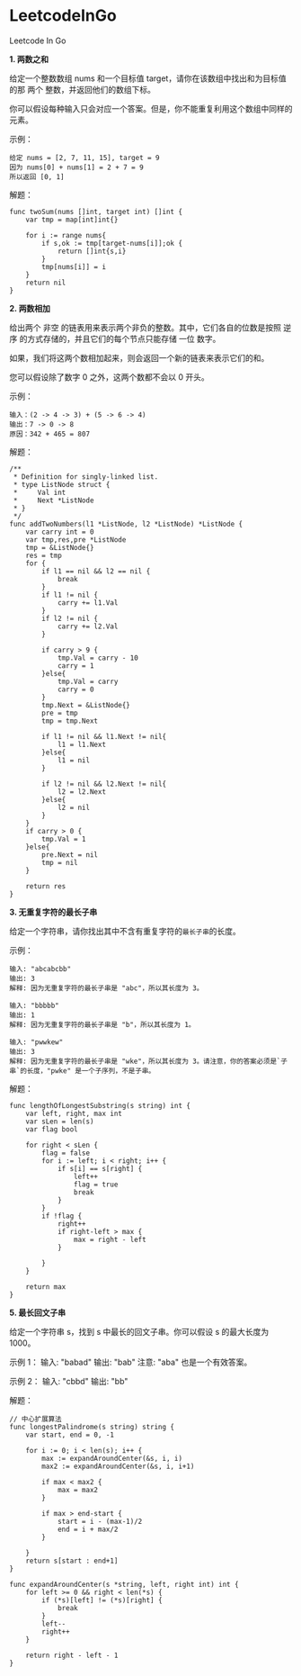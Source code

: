 # LeetcodeInGo
Leetcode In Go

**1. 两数之和**

给定一个整数数组 nums 和一个目标值 target，请你在该数组中找出和为目标值的那 两个 整数，并返回他们的数组下标。

你可以假设每种输入只会对应一个答案。但是，你不能重复利用这个数组中同样的元素。

示例：

```
给定 nums = [2, 7, 11, 15], target = 9
因为 nums[0] + nums[1] = 2 + 7 = 9
所以返回 [0, 1]
```

解题：
```
func twoSum(nums []int, target int) []int {
    var tmp = map[int]int{}
    
    for i := range nums{
        if s,ok := tmp[target-nums[i]];ok {
            return []int{s,i}
        }
        tmp[nums[i]] = i
    }
    return nil
}

```

**2. 两数相加**

给出两个 非空 的链表用来表示两个非负的整数。其中，它们各自的位数是按照 逆序 的方式存储的，并且它们的每个节点只能存储 一位 数字。

如果，我们将这两个数相加起来，则会返回一个新的链表来表示它们的和。

您可以假设除了数字 0 之外，这两个数都不会以 0 开头。

示例：
```
输入：(2 -> 4 -> 3) + (5 -> 6 -> 4)
输出：7 -> 0 -> 8
原因：342 + 465 = 807
```

解题：
```
/**
 * Definition for singly-linked list.
 * type ListNode struct {
 *     Val int
 *     Next *ListNode
 * }
 */
func addTwoNumbers(l1 *ListNode, l2 *ListNode) *ListNode {
    var carry int = 0
    var tmp,res,pre *ListNode
    tmp = &ListNode{}
    res = tmp
    for {
        if l1 == nil && l2 == nil {
            break
        }
        if l1 != nil {
            carry += l1.Val
        }
        if l2 != nil {
            carry += l2.Val
        }

        if carry > 9 {
            tmp.Val = carry - 10
            carry = 1
        }else{
            tmp.Val = carry
            carry = 0
        }
        tmp.Next = &ListNode{}
        pre = tmp
        tmp = tmp.Next
        
        if l1 != nil && l1.Next != nil{
            l1 = l1.Next
        }else{
            l1 = nil
        }
        
        if l2 != nil && l2.Next != nil{
            l2 = l2.Next
        }else{
            l2 = nil
        }
    }
    if carry > 0 {
        tmp.Val = 1
    }else{
        pre.Next = nil
        tmp = nil
    }
    
    return res
}
```

**3. 无重复字符的最长子串**

给定一个字符串，请你找出其中不含有重复字符的`最长子串`的长度。

示例：
```
输入: "abcabcbb"
输出: 3 
解释: 因为无重复字符的最长子串是 "abc"，所以其长度为 3。

输入: "bbbbb"
输出: 1
解释: 因为无重复字符的最长子串是 "b"，所以其长度为 1。

输入: "pwwkew"
输出: 3
解释: 因为无重复字符的最长子串是 "wke"，所以其长度为 3。请注意，你的答案必须是`子串`的长度，"pwke" 是一个子序列，不是子串。
```

解题：
```
func lengthOfLongestSubstring(s string) int {
	var left, right, max int
	var sLen = len(s)
	var flag bool

	for right < sLen {
		flag = false
		for i := left; i < right; i++ {
			if s[i] == s[right] {
				left++
				flag = true
				break
			}
		}
		if !flag {
			right++
			if right-left > max {
				max = right - left
			}

		}
	}

	return max
}
```

**5. 最长回文子串**

给定一个字符串 s，找到 s 中最长的回文子串。你可以假设 s 的最大长度为 1000。

示例 1：
输入: "babad"
输出: "bab"
注意: "aba" 也是一个有效答案。

示例 2：
输入: "cbbd"
输出: "bb"

解题：
```
// 中心扩展算法
func longestPalindrome(s string) string {
	var start, end = 0, -1
    
	for i := 0; i < len(s); i++ {
		max := expandAroundCenter(&s, i, i)
		max2 := expandAroundCenter(&s, i, i+1)

		if max < max2 {
			max = max2
		}

		if max > end-start {
			start = i - (max-1)/2
			end = i + max/2
		}

	}
	return s[start : end+1]
}

func expandAroundCenter(s *string, left, right int) int {
	for left >= 0 && right < len(*s) {
		if (*s)[left] != (*s)[right] {
			break
		}
		left--
		right++
	}

	return right - left - 1
}
```

